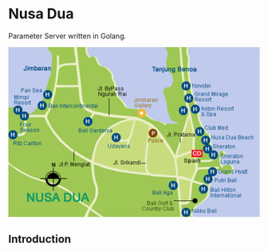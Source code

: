# Nusa Dua

Parameter Server written in Golang.

![logo](https://raw.githubusercontent.com/crackcell/nusadua/master/nusadua.png)

## Introduction


